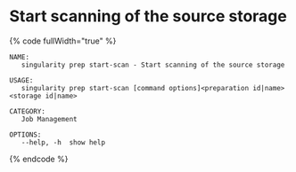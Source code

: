 # Start scanning of the source storage

{% code fullWidth="true" %}
```
NAME:
   singularity prep start-scan - Start scanning of the source storage

USAGE:
   singularity prep start-scan [command options]<preparation id|name> <storage id|name>

CATEGORY:
   Job Management

OPTIONS:
   --help, -h  show help
```
{% endcode %}
